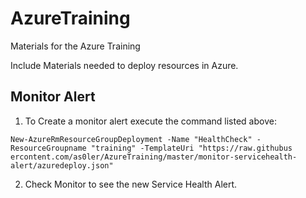 # AzureTraining
Materials for the Azure Training

Include Materials needed to deploy resources in Azure. 

## Monitor Alert
1. To Create a monitor alert execute the command listed above:
```
New-AzureRmResourceGroupDeployment -Name "HealthCheck" -ResourceGroupname "training" -TemplateUri "https://raw.githubus
ercontent.com/as0ler/AzureTraining/master/monitor-servicehealth-alert/azuredeploy.json"
```
2. Check Monitor to see the new Service Health Alert.
